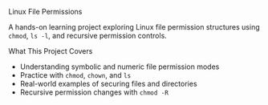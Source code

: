 Linux File Permissions

A hands-on learning project exploring Linux file permission structures using `chmod`, `ls -l`, and recursive permission controls.

What This Project Covers
- Understanding symbolic and numeric file permission modes  
- Practice with `chmod`, `chown`, and `ls`  
- Real-world examples of securing files and directories  
- Recursive permission changes with `chmod -R`  
